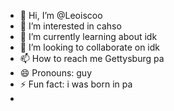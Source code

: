 - 👋 Hi, I’m @Leoiscoo
- 👀 I’m interested in cahso
- 🌱 I’m currently learning about idk
- 💞️ I’m looking to collaborate on idk
- 📫 How to reach me Gettysburg pa 
- 😄 Pronouns: guy
- ⚡ Fun fact: i was born in pa
- 

<!---
Leoiscoo/Leoiscoo is a ✨ special ✨ repository because its `README.md` (this file) appears on your GitHub profile.
You can click the Preview link to take a look at your changes.
--->
